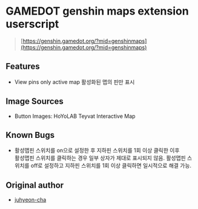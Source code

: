 
# GAMEDOT genshin maps extension userscript

> [https://genshin.gamedot.org/?mid=genshinmaps](https://genshin.gamedot.org/?mid=genshinmaps)

## Features

- View pins only active map 활성화된 맵의 핀만 표시

## Image Sources

- Button Images: HoYoLAB Teyvat Interactive Map

## Known Bugs

- 활성맵핀 스위치를 on으로 설정한 후 지하핀 스위치를 1회 이상 클릭한 이후  
  활성맵핀 스위치를 클릭하는 경우 일부 상자가 제대로 표시되지 않음.
  활성맵핀 스위치를 off로 설정하고 지하핀 스위치를 1회 이상 클릭하면 일시적으로 해결 가능.

## Original author

- [juhyeon-cha](https://github.com/juhyeon-cha)